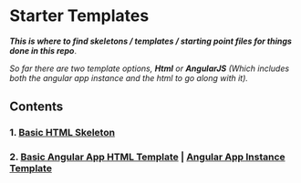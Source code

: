 # Starter Templates
***This is where to find skeletons / templates / starting point files for things done in this repo***.

*So far there are two template options,
**Html** or **AngularJS** (Which includes both the angular app instance and the html to go along with it).*

## Contents
### 1. [Basic HTML Skeleton](tmp/starter-templates/html-page.html)
### 2. [Basic Angular App HTML Template](tmp/starter-templates/angularjs-page.html) | [Angular App Instance Template](tmp/starter-templates/angularjs-app-instance.js)
